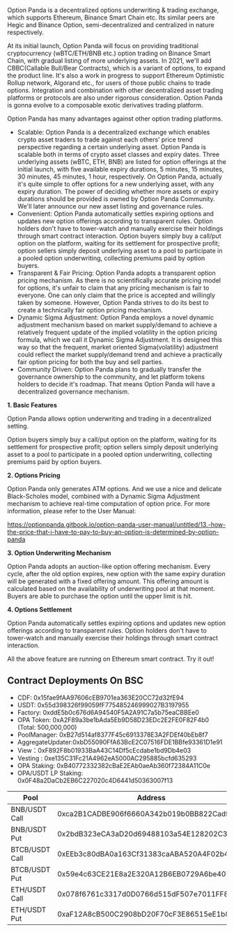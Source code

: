 Option Panda is a decentralized options underwriting & trading exchange, which supports Ethereum, Binance Smart Chain etc. Its similar peers are Hegic and Binance Option, semi-decentralized and centralized in nature respectively. 

At its initial launch, Option Panda will focus on providing traditional cryptocurrency (wBTC/ETH/BNB etc.) option trading on Binance Smart Chain, with gradual listing of more underlying assets. In 2021, we'll add CBBC(Callable Bull/Bear Contracts), which is a variant of options, to expand the product line. It's also a work in progress to support Ethereum Optimistic Rollup network, Algorand etc., for users of those public chains to trade options. Integration and combination with other decentralized asset trading platforms or protocols are also under rigorous consideration. Option Panda is gonna evolve to a composable exotic derivatives trading platform. 

Option Panda has many advantages against other option trading platforms.
* Scalable: Option Panda is a decentralized exchange which enables crypto asset traders to trade against each others’ price trend perspective regarding a certain underlying asset. Option Panda is scalable both in terms of crypto asset classes and expiry dates. Three underlying assets (wBTC, ETH, BNB) are listed for option offerings at the initial launch, with five available expiry durations, 5 minutes, 15 minutes, 30 minutes, 45 minutes, 1 hour, respectively. On Option Panda, actually it's quite simple to offer options for a new underlying asset, with any expiry duration. The power of deciding whether more assets or expiry durations should be provided is owned by Option Panda Community. We'll later announce our new asset listing and governance rules.
* Convenient: Option Panda automatically settles expiring options and updates new option offerings according to transparent rules. Option holders don't have to tower-watch and manually exercise their holdings through smart contract interaction. Option buyers simply buy a call/put option on the platform, waiting for its settlement for prospective profit; option sellers simply deposit underlying asset to a pool to participate in a pooled option underwriting, collecting premiums paid by option buyers.
* Transparent & Fair Pricing: Option Panda adopts a transparent option pricing mechanism. As there is no scientifically accurate pricing model for options, it's unfair to claim that any pricing mechanism is fair to everyone. One can only claim that the price is accepted and willingly taken by someone. However, Option Panda strives to do its best to create a technically fair option pricing mechanism. 
* Dynamic Sigma Adjustment: Option Panda employs a novel dynamic adjustment mechanism based on market supply/demand to achieve a relatively frequent update of the implied volatility in the option pricing formula, which we call it Dynamic Sigma Adjustment. It is designed this way so that the frequent, market oriented Sigma(volatility) adjustment could reflect the market supply/demand trend and achieve a practically fair option pricing for both the buy and sell parties. 
* Community Driven: Option Panda plans to gradually transfer the governance ownership to the community, and let platform tokens holders to decide it's roadmap. That means Option Panda will have a decentralized governance mechanism.

**1. Basic Features**

Option Panda allows option underwriting and trading in a decentralized setting.  

Option buyers simply buy a call/put option on the platform, waiting for its settlement for prospective profit; option sellers simply deposit underlying asset to a pool to participate in a pooled option underwriting, collecting premiums paid by option buyers.

**2. Options Pricing**

Option Panda only generates ATM options. And we use a nice and delicate Black-Scholes model, combined with a Dynamic Sigma Adjustment mechanism to achieve real-time computation of option price. For more information, please refer to the User Manual:

https://optionpanda.gitbook.io/option-panda-user-manual/untitled/13.-how-the-price-that-i-have-to-pay-to-buy-an-option-is-determined-by-option-panda

**3. Option Underwriting Mechanism**

Option Panda adopts an auction-like option offering mechanism. Every cycle, after the old option expires, new option with the same expiry duration will be generated with a fixed offering amount. This offering amount is calculated based on the availability of underwriting pool at that moment. Buyers are able to purchase the option until the upper limit is hit.

**4. Options Settlement**

Option Panda automatically settles expiring options and updates new option offerings according to transparent rules. Option holders don't have to tower-watch and manually exercise their holdings through smart contract interaction. 

All the above feature are running on Ethereum smart contract. Try it out!


## Contract Deployments On BSC

* CDF: 0x15fae9fAA97606cEB9701ea363E20CC72d32fE94
* USDT: 0x55d398326f99059fF775485246999027B3197955
* Factory: 0xddE5b0c676d6A94540F5A2A91C7a5b75eaCBBEe0
* OPA Token: 0xA2F89a3be1bAda5Eb9D58D23EDc2E2FE0F82F4b0  (Total: 500,000,000)
* PoolManager:  0xB27d514af8377F45c6913378E3A2FDEf40bEb8f7
* AggregateUpdater:0xbD55090FfA63BcE2C07516FDE1BBfe93361D1e91
* View：0xF892F8b01933BaA43C14Df5cEcdabe1bd9Db4e03
* Vesting : 0xe135C31Fc21A4962eA5000AC295885bcfd635293
* OPA Staking: 0xB40772332382cBaE2EAb0aeAb360f72384A11C0e
* OPA/USDT LP Staking: 0x0F48a2DaCb2EB6C227020c4D6441d50363007f13

| Pool | Address |
|------|------|
|BNB/USDT Call| 0xca2B1CADBE906f6660A342b019b0BB822Cadf1BE|
|BNB/USDT Put| 0x2bdB323eCA3aD20d69488103a54E128202C3ECF1|
|BTCB/USDT Call|0xEEb3c80dBA0a163Cf31383caABA520A4F02b4332|
|BTCB/USDT Put|0x59e4c63CE21E8a2E320A12B6EB0729A6be407e57|
|ETH/USDT Call|0x078f6761c3317d0D0766d515dF507e7011FF8F18|
|ETH/USDT Put|0xaF12A8cB500C2908bD20F70cF3E86515eE1b8ac0|


